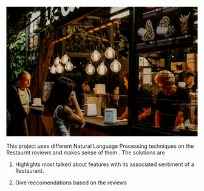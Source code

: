 
![alt text](/Image/Rest1.jpg)

This project uses different Natural Language Processing techniques on the Restaurnt reviews and makes sense of them . The solutions are

1) Highlights most talked about features with its associated sentiment of a Restaurant.

2) Give reccomendations based on the reviews 
